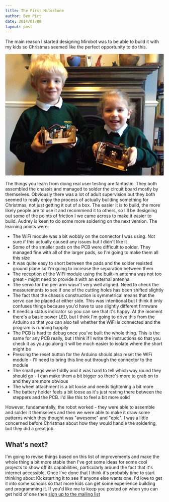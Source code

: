 ```yaml
---
title: The First Milestone
author: Ben Pirt
date: 2014/01/08
layout: post
---
```


The main reason I started designing Mirobot was to be able to build it with my kids so Christmas seemed like the perfect opportunity to do this.

![The kids with their robots](/assets/milestone/kids.jpg "The kids with their robots")

The things you learn from doing real user testing are fantastic. They both assembled the chassis and managed to solder the circuit board mostly by themselves. Obviously there was a lot of adult supervision but they both seemed to really enjoy the process of actually building something for Christmas, not just getting it out of a box. The easier it is to build, the more likely people are to use it and recommend it to others, so I'll be designing out some of the points of friction I we came across to make it easier to build. Audrey is keen to do some more soldering on the next version. The learning points were:

 - The WiFi module was a bit wobbly on the connector I was using. Not sure if this actually caused any issues but I didn't like it
 - Some of the smaller pads on the PCB were difficult to solder. They managed fine with all of the larger pads, so I'm going to make them all this size
 - It was quite easy to short between the pads and the solder resisted ground plane so I'm going to increase the separation between them
 - The reception of the WiFi module using the built-in antenna was not too great - might need to provide it with an external antenna
 - The servo for the pen arm wasn't very well aligned. Need to check the measurements to see if one of the cutting holes has been shifted slightly
 - The fact that the chassis construction is symmetrical means that the servo can be placed at either side. This was intentional but I think it only confuses things because you'd have to use slightly different firmware
 - It needs a status indicator so you can see that it's happy. At the moment there's a basic power LED, but I think I'm going to drive this from the Arduino so that you can also tell whether the WiFi is connected and the program is running happily
 - The PCB is hard to debug once you've built the whole thing. This is the same for any PCB really, but I think if I write the instructions so that you check it as you go along it will be much easier to isolate where the short might be
 - Pressing the reset button for the Arduino should also reset the WIFi module - I'll need to bring this line out through the connector to the module
 - The small pegs were fiddly and it was hard to tell which way round they should go - I can make them a bit bigger so there's more to grab on to and they are more obvious
 - The wheel attachment is a bit loose and needs tightening a bit more
 - The battery holder feels a bit loose as it's just resting there between the steppers and the PCB. I'd like this to feel a bit more solid
 
However, fundamentally, the robot worked - they were able to assemble and solder it themselves and then we were able to make it draw some patterns which they thought was "awesome" and "epic". I was a little concerned before Christmas about how they would handle the soldering, but they did a great job.

What's next?
------------

I'm going to revise things based on this list of improvements and make the whole thing a bit more stable then I've got some ideas for some cool projects to show off its capabilities, particularly around the fact that it's internet accessible. Once I've done that I think it's probably time to start thinking about Kickstarting it to see if anyone else wants one. I'd love to get it into some schools so that more kids can get some experience building and programming it. If you'd like me to keep you posted on when you can get hold of one then [sign up to the mailing list](/sign_up)